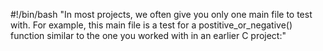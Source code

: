 #!/bin/bash
"In most projects, we often give you only one main file to test with. For example, this main file is a test for a postitive_or_negative() function similar to the one you worked with in an earlier C project:"
